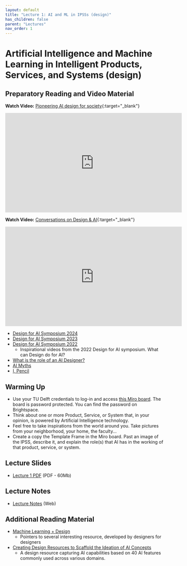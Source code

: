 ```yaml
---
layout: default
title: "Lecture 1: AI and ML in IPSSs (design)"
has_children: false
parent: "Lectures"
nav_order: 1
---
```


# Artificial Intelligence and Machine Learning in Intelligent Products, Services, and Systems (design)

## Preparatory Reading and Video Material

**Watch Video:** [Pioneering AI design for society](https://www.youtube.com/watch?v=l3BBir7Dljc){:target="\_blank"}
<iframe width="560" height="315" src="https://www.youtube.com/embed/l3BBir7Dljc?si=lGUEM0xtkmOJckz4" title="Pioneering AI design for society" frameborder="0" allow="accelerometer; autoplay; clipboard-write; encrypted-media; gyroscope; picture-in-picture; web-share" allowfullscreen></iframe>

**Watch Video:** [Conversations on Design & AI](https://www.youtube.com/watch?v=Qw8YAcsv250){:target="\_blank"}
<iframe width="560" height="315" src="https://www.youtube.com/embed/Qw8YAcsv250?si=-XgX19FeDD_O55ER" title="onversations on Design & AI" frameborder="0" allow="accelerometer; autoplay; clipboard-write; encrypted-media; gyroscope; picture-in-picture; web-share" allowfullscreen></iframe>


- [Design for AI Symposium 2024](https://designandai.nl/#/)
- [Design for AI Symposium 2023](https://www.tudelft.nl/en/ide/news/conferences-and-symposia/designai-symposium-2023)
- [Design for AI Symposium 2022](https://www.tudelft.nl/en/ide/news/conferences-and-symposia/design4ai-symposium-2022)
  - Inspirational videos from the 2022 Design for AI symposium. What can Design do for AI? 
- [What is the role of an AI Designer?](https://amandalinden.medium.com/what-is-the-role-of-an-a-i-designer-6943711046ec)
- [AI Myths](https://www.aimyths.org)
- [I, Pencil](https://en.wikisource.org/wiki/I,_Pencil)

## Warming Up

- Use your TU Delft credentials to log-in and access [this Miro board](https://miro.com/app/board/uXjVOPzwy3E=/). The board is password protected. You can find the password on Brightspace. 
- Think about one or more Product, Service, or System that, in your opinion, is powered by Artificial Intelligence technology.
- Feel free to take inspirations from the world around you. Take pictures from your neighborhood, your home, the faculty...
- Create a copy the Template Frame in the Miro board. Past an image of the IPSS, describe it, and explain the role(s) that AI has in the working of that product, service, or system. 

## Lecture Slides

- [Lecture 1 PDF](https://www.icloud.com/iclouddrive/027-VwVoWX5auBdVWqnViP0Pw#ML4D-L1-2425) (PDF - 60Mb)  

## Lecture Notes

- [Lecture Notes](https://surfdrive.surf.nl/files/index.php/s/RyBCGg8LJ1HgXFG) (Web)

## Additional Reading Material

- [Machine Learning + Design](https://machinelearning.design/)
  - Pointers to several interesting resource, developed by designers for designers 
- [Creating Design Resources to Scaffold the Ideation of AI Concepts](https://dl.acm.org/doi/fullHtml/10.1145/3563657.3596058)
  - A design resource capturing AI capabilities based on 40 AI features commonly used across various domains.

